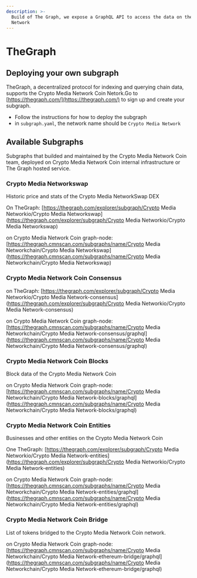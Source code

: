 ```yaml
---
description: >-
  Build of The Graph, we expose a GraphQL API to access the data on the Crypto Media Network Coin
  Network
---
```


# TheGraph

## Deploying your own subgraph

TheGraph, a decentralized protocol for indexing and querying chain data, supports the Crypto Media Network Coin Netork.Go to [https://thegraph.com/](https://thegraph.com/) to sign up and create your subgraph.

* Follow the instructions for how to deploy the subgraph
* in `subgraph.yaml`, the network name should be `Crypto Media Network`

## Available Subgraphs

Subgraphs that builded and maintained by the Crypto Media Network Coin team, deployed on Crypto Media Network Coin internal infrastructure or The Graph hosted service.

### Crypto Media Networkswap

Historic price and stats of the Crypto Media NetworkSwap DEX

On TheGraph: [https://thegraph.com/explorer/subgraph/Crypto Media Networkio/Crypto Media Networkswap](https://thegraph.com/explorer/subgraph/Crypto Media Networkio/Crypto Media Networkswap)

on Crypto Media Network Coin graph-node:  [https://thegraph.cmnscan.com/subgraphs/name/Crypto Media Networkchain/Crypto Media Networkswap](https://thegraph.cmnscan.com/subgraphs/name/Crypto Media Networkchain/Crypto Media Networkswap)

### Crypto Media Network Coin Consensus

on TheGraph: [https://thegraph.com/explorer/subgraph/Crypto Media Networkio/Crypto Media Network-consensus](https://thegraph.com/explorer/subgraph/Crypto Media Networkio/Crypto Media Network-consensus)

on Crypto Media Network Coin graph-node: [https://thegraph.cmnscan.com/subgraphs/name/Crypto Media Networkchain/Crypto Media Network-consensus/graphql](https://thegraph.cmnscan.com/subgraphs/name/Crypto Media Networkchain/Crypto Media Network-consensus/graphql)

### Crypto Media Network Coin Blocks

Block data of the Crypto Media Network Coin

on Crypto Media Network Coin graph-node: [https://thegraph.cmnscan.com/subgraphs/name/Crypto Media Networkchain/Crypto Media Network-blocks/graphql](https://thegraph.cmnscan.com/subgraphs/name/Crypto Media Networkchain/Crypto Media Network-blocks/graphql)

### Crypto Media Network Coin Entities

Businesses and other entities on the Crypto Media Network Coin

One TheGraph: [https://thegraph.com/explorer/subgraph/Crypto Media Networkio/Crypto Media Network-entities](https://thegraph.com/explorer/subgraph/Crypto Media Networkio/Crypto Media Network-entities)

on Crypto Media Network Coin graph-node:  [https://thegraph.cmnscan.com/subgraphs/name/Crypto Media Networkchain/Crypto Media Network-entities/graphql](https://thegraph.cmnscan.com/subgraphs/name/Crypto Media Networkchain/Crypto Media Network-entities/graphql)

### Crypto Media Network Coin Bridge

List of tokens bridged to the Crypto Media Network Coin network.

on Crypto Media Network Coin graph-node: [https://thegraph.cmnscan.com/subgraphs/name/Crypto Media Networkchain/Crypto Media Network-ethereum-bridge/graphql](https://thegraph.cmnscan.com/subgraphs/name/Crypto Media Networkchain/Crypto Media Network-ethereum-bridge/graphql)

